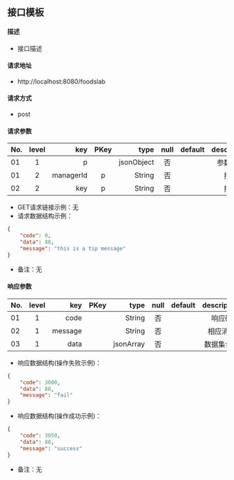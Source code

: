 ## 接口模板
#### 描述
- 接口描述

#### 请求地址
- http://localhost:8080/foodslab

#### 请求方式
- post

#### 请求参数

| No.|level|key|PKey|type|null|default|description|
| ------------- |:-------------:| -----:|:-------------:| -----:|:-------------:| -----:|:-------------:|
|01|1|p         |      |jsonObject|否| |参数名称|
|01|2|managerId |p     |String    |否| |描述|
|02|2|key       |p     |String    |否| |描述|

- GET请求链接示例：无
- 请求数据结构示例：
```json
{
    "code": 0,
    "data": 88,
    "message": "this is a tip message"
}
```
- 备注：无
#### 响应参数
| No.|level|key|PKey|type|null|default|description|
| ------------- |:-------------:| -----:|:-------------:| -----:|:-------------:| -----:|:-------------:|
|01|1|code     |	     |String    |否	|    |响应码|
|02|1|message  |         |String    |否	|    |相应消息|
|03|1|data     |         |jsonArray |否	|    |数据集合体|

- 响应数据结构(操作失败示例)：
```json
{
    "code": 3000,
    "data": 88,
    "message": "fail"
}
```
- 响应数据结构(操作成功示例)：
```json
{
    "code": 3050,
    "data": 88,
    "message": "success"
}
```
- 备注：无